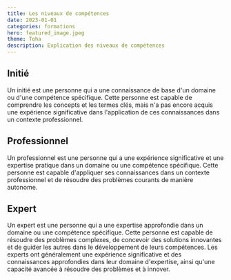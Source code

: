 ```yaml
---
title: Les niveaux de compétences
date: 2023-01-01
categories: formations
hero: featured_image.jpeg
theme: Toha
description: Explication des niveaux de compétences
---
```


## Initié
Un initié est une personne qui a une connaissance de base d'un domaine ou d'une compétence spécifique. Cette personne est capable de comprendre les concepts et les termes clés, mais n'a pas encore acquis une expérience significative dans l'application de ces connaissances dans un contexte professionnel.

## Professionnel
Un professionnel est une personne qui a une expérience significative et une expertise pratique dans un domaine ou une compétence spécifique. Cette personne est capable d'appliquer ses connaissances dans un contexte professionnel et de résoudre des problèmes courants de manière autonome.

## Expert
Un expert est une personne qui a une expertise approfondie dans un domaine ou une compétence spécifique. Cette personne est capable de résoudre des problèmes complexes, de concevoir des solutions innovantes et de guider les autres dans le développement de leurs compétences. Les experts ont généralement une expérience significative et des connaissances approfondies dans leur domaine d'expertise, ainsi qu'une capacité avancée à résoudre des problèmes et à innover.
